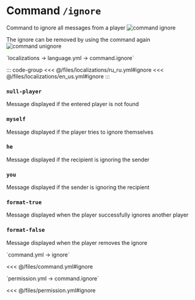 # Command `/ignore`

Command to ignore all messages from a player
![command ignore](/commandignore.png)

The ignore can be removed by using the command again
![command unignore](/commandunignore.png)

[//]: # (localization)
<!--@include: @/parts/words.md#localization--> 
<!--@include: @/parts/words.md#path--> `localizations → language.yml → command.ignore`

<!--@include: @/parts/words.md#default--> 

::: code-group
<<< @/files/localizations/ru_ru.yml#ignore
<<< @/files/localizations/en_us.yml#ignore
:::

### `null-player`

Message displayed if the entered player is not found

### `myself`

Message displayed if the player tries to ignore themselves

### `he`

Message displayed if the recipient is ignoring the sender

### `you`

Message displayed if the sender is ignoring the recipient

### `format-true`

Message displayed when the player successfully ignores another player

### `format-false`

Message displayed when the player removes the ignore

[//]: # (command.yml)
<!--@include: @/parts/words.md#setting-->
<!--@include: @/parts/words.md#path--> `command.yml → ignore`

<!--@include: @/parts/words.md#default-->
<<< @/files/command.yml#ignore

<!--@include: @/parts/enable.md-->
<!--@include: @/parts/suggestOfflinePlayers.md-->
<!--@include: @/parts/aliases.md-->
<!--@include: @/parts/destination.md-->
<!--@include: @/parts/cooldown.md-->
<!--@include: @/parts/sound.md-->

[//]: # (permission.yml)
<!--@include: @/parts/words.md#permission-->
<!--@include: @/parts/words.md#path--> `permission.yml → command.ignore`

<!--@include: @/parts/words.md#default-->
<<< @/files/permission.yml#ignore

<!--@include: @/parts/permission/permissionTier3.md-->
<!--@include: @/parts/permission/cooldown.md-->
<!--@include: @/parts/permission/sound.md-->